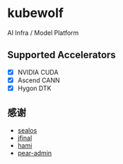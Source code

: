 # kubewolf
AI Infra / Model Platform

## Supported Accelerators

- [x] NVIDIA CUDA
- [x] Ascend CANN
- [x] Hygon DTK

## 感谢
- [sealos](https://github.com/labring/sealos)
- [jfinal](https://github.com/jfinal/jfinal)
- [hami](https://github.com/Project-HAMi/HAMi)
- [pear-admin](https://gitee.com/pear-admin/Pear-Admin-Layui)